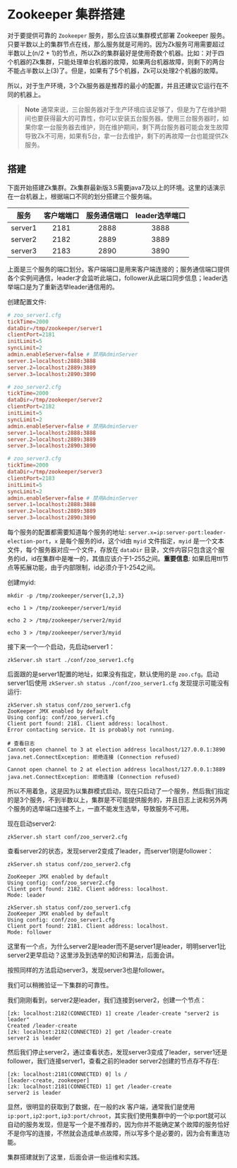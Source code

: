 # Zookeeper 集群搭建

对于要提供可靠的 `Zookeeper` 服务，那么应该以集群模式部署 Zookeeper 服务。只要半数以上的集群节点在线，那么服务就是可用的。因为Zk服务可用需要超过半数以上(n/2 + 1)的节点，所以Zk的集群最好是使用奇数个机器。比如：对于四个机器的Zk集群，只能处理单台机器的故障，如果两台机器故障，则剩下的两台不能占半数以上(3)了。但是，如果有了5个机器，Zk可以处理2个机器的故障。

所以，对于生产环境，3个Zk服务器是推荐的最小的配置，并且还建议它运行在不同的机器上。


> **Note** 通常来说，三台服务器对于生产环境应该足够了，但是为了在维护期间也要获得最大的可靠性，你可以安装五台服务器。使用三台服务器时，如果你拿一台服务器去维护，则在维护期间，剩下两台服务器可能会发生故障导致Zk不可用，如果有5台，拿一台去维护，剩下的再故障一台也能提供Zk服务。

## 搭建

下面开始搭建Zk集群。Zk集群最新版3.5需要java7及以上的环境。这里的话演示在一台机器上，根据端口不同的划分搭建三个服务端。

|   服务  | 客户端端口 | 服务通信端口 | leader选举端口|
| :-----:| :--------:| :--------: | :----------:|
| server1|    2181   |    2888    |     3888    |
| server2|    2182   |    2889    |     3889    |
| server3|    2183   |    2890    |     3890    |

上面是三个服务的端口划分。客户端端口是用来客户端连接的；服务通信端口提供各个实例间通信，leader才会监听此端口，follower从此端口同步信息；leader选举端口是为了重新选举leader通信用的。

创建配置文件:

```conf
# zoo_server1.cfg
tickTime=2000
dataDir=/tmp/zookeeper/server1
clientPort=2181
initLimit=5
syncLimit=2
admin.enableServer=false # 禁用AdminServer
server.1=localhost:2888:3888
server.2=localhost:2889:3889
server.3=localhost:2890:3890

# zoo_server2.cfg
tickTime=2000
dataDir=/tmp/zookeeper/server2
clientPort=2182
initLimit=5
syncLimit=2
admin.enableServer=false # 禁用AdminServer
server.1=localhost:2888:3888
server.2=localhost:2889:3889
server.3=localhost:2890:3890

# zoo_server3.cfg
tickTime=2000
dataDir=/tmp/zookeeper/server3
clientPort=2183
initLimit=5
syncLimit=2
admin.enableServer=false # 禁用AdminServer
server.1=localhost:2888:3888
server.2=localhost:2889:3889
server.3=localhost:2890:3890
```

每个服务的配置都需要知道每个服务的地址: `server.x=ip:server-port:leader-election-port`，`x` 是每个服务的id，这个id由 `myid` 文件指定，`myid` 是一个文本文件，每个服务器对应一个文件，存放在 `dataDir` 目录，文件内容只包含这个服务的id，id在集群中是唯一的，其值应该介于1-255之间。**重要信息**: 如果启用ttl节点等拓展功能，由于内部限制，id必须介于1-254之间。

创建myid:

```shell
mkdir -p /tmp/zookeeper/server{1,2,3}

echo 1 > /tmp/zookeeper/server1/myid

echo 2 > /tmp/zookeeper/server2/myid

echo 3 > /tmp/zookeeper/server3/myid
```

接下来一个一个启动，先启动server1：

```shell
zkServer.sh start ./conf/zoo_server1.cfg
```

后面跟的是server1配置的地址，如果没有指定，默认使用的是 `zoo.cfg`。启动server1后使用 `zkServer.sh status ./conf/zoo_server1.cfg` 发现提示可能没有运行:

```shell
zkServer.sh status conf/zoo_server1.cfg
ZooKeeper JMX enabled by default
Using config: conf/zoo_server1.cfg
Client port found: 2181. Client address: localhost.
Error contacting service. It is probably not running.

# 查看日志
Cannot open channel to 3 at election address localhost/127.0.0.1:3890
java.net.ConnectException: 拒绝连接 (Connection refused)

Cannot open channel to 2 at election address localhost/127.0.0.1:3889
java.net.ConnectException: 拒绝连接 (Connection refused)
```
所以不用着急，这是因为以集群模式启动，现在只启动了一个服务，然后我们指定的是3个服务，不到半数以上，集群是不可能提供服务的，并且日志上说和另外两个服务的选举端口连接不上，一直不能发生选举，导致服务不可用。

现在启动server2:

```shell
zkServer.sh start conf/zoo_server2.cfg
```

查看server2的状态，发现server2变成了leader，而server1则是follower：

```shell
zkServer.sh status conf/zoo_server2.cfg

ZooKeeper JMX enabled by default
Using config: conf/zoo_server2.cfg
Client port found: 2182. Client address: localhost.
Mode: leader

zkServer.sh status conf/zoo_server1.cfg
ZooKeeper JMX enabled by default
Using config: conf/zoo_server1.cfg
Client port found: 2181. Client address: localhost.
Mode: follower
```

这里有一个点，为什么server2是leader而不是server1是leader，明明server1比server2更早启动？这里涉及到选举的知识和算法，后面会讲。

按照同样的方法启动server3，发现server3也是follower。

我们可以稍微验证一下集群的可靠性。

我们刚刚看到，server2是leader，我们连接到server2，创建一个节点：

```shell
[zk: localhost:2182(CONNECTED) 1] create /leader-create "server2 is leader"
Created /leader-create
[zk: localhost:2182(CONNECTED) 2] get /leader-create
server2 is leader
```

然后我们停止server2，通过查看状态，发现server3变成了leader，server1还是follower，我们连接server1，查看之前的leader server2创建的节点存不存在:

```shell
[zk: localhost:2181(CONNECTED) 0] ls /
[leader-create, zookeeper]
[zk: localhost:2181(CONNECTED) 1] get /leader-create
server2 is leader
```

显然，很明显的获取到了数据，在一般的zk 客户端，通常我们是使用 `ip:port,ip2:port,ip3:port/chroot`，其实我们使用集群中的一个ip:port就可以自动的服务发现，但是写一个是不推荐的，因为你并不能确定某个故障的服务恰好不是你写的连接，不然就会造成单点故障，所以写多个是必要的，因为会有重连功能。

集群搭建就到了这里，后面会讲一些运维和实践。